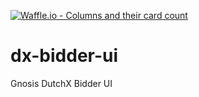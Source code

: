 
[![Waffle.io - Columns and their card count](https://badge.waffle.io/41c72c65c2bd930135e0234ab0d671b0ba8242392f6c7b4320860dab30fe6743.svg?columns=all)](https://waffle.io/Altoros/dx-bidder-ui)


# dx-bidder-ui

Gnosis DutchX Bidder UI
